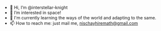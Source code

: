 - 👋 Hi, I’m @interstellar-knight
- 👀 I’m interested in space!
- 🌱 I'm currently learning the ways of the world and adapting to the same.
- 📫 How to reach me: just mail me, nischayhiremath@gmail.com

<!---
interstellar-knight/interstellar-knight is a ✨ special ✨ repository because its `README.md` (this file) appears on your GitHub profile.
You can click the Preview link to take a look at your changes.
--->
